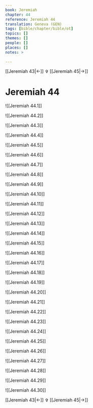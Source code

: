 ```yaml
---
book: Jeremiah
chapter: 44
reference: Jeremiah 44
translation: Geneva (GEN)
tags: [bible/chapter/bible/ot]
topics: []
themes: []
people: []
places: []
notes: >
  
---
```


[[Jeremiah 43|<-]] ✞ [[Jeremiah 45|->]]

# Jeremiah 44

![[Jeremiah 44.1]]

![[Jeremiah 44.2]]

![[Jeremiah 44.3]]

![[Jeremiah 44.4]]

![[Jeremiah 44.5]]

![[Jeremiah 44.6]]

![[Jeremiah 44.7]]

![[Jeremiah 44.8]]

![[Jeremiah 44.9]]

![[Jeremiah 44.10]]

![[Jeremiah 44.11]]

![[Jeremiah 44.12]]

![[Jeremiah 44.13]]

![[Jeremiah 44.14]]

![[Jeremiah 44.15]]

![[Jeremiah 44.16]]

![[Jeremiah 44.17]]

![[Jeremiah 44.18]]

![[Jeremiah 44.19]]

![[Jeremiah 44.20]]

![[Jeremiah 44.21]]

![[Jeremiah 44.22]]

![[Jeremiah 44.23]]

![[Jeremiah 44.24]]

![[Jeremiah 44.25]]

![[Jeremiah 44.26]]

![[Jeremiah 44.27]]

![[Jeremiah 44.28]]

![[Jeremiah 44.29]]

![[Jeremiah 44.30]]

[[Jeremiah 43|<-]] ✞ [[Jeremiah 45|->]]
